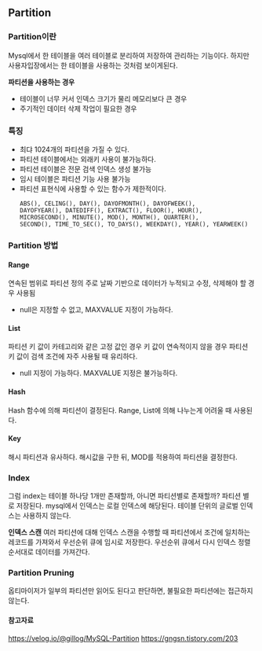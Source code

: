 ## Partition

### Partition이란

Mysql에서 한 테이블을 여러 테이블로 분리하여 저장하여 관리하는 기능이다.
하지만 사용자입장에서는 한 테이블을 사용하는 것처럼 보이게된다.

**파티션을 사용하는 경우**

- 테이블이 너무 커서 인덱스 크기가 물리 메모리보다 큰 경우
- 주기적인 데이터 삭제 작업이 필요한 경우

### 특징

- 최댜 1024개의 파티션을 가질 수 있다.
- 파티션 테이블에서는 외래키 사용이 불가능하다.
- 파티션 테이블은 전문 검색 인덱스 생성 불가능
- 임시 테이블은 파티션 기능 사용 불가능
- 파티션 표현식에 사용할 수 있는 함수가 제한적이다.
  ```
  ABS(), CELING(), DAY(), DAYOFMONTH(), DAYOFWEEK(),
  DAYOFYEAR(), DATEDIFF(), EXTRACT(), FLOOR(), HOUR(),
  MICROSECOND(), MINUTE(), MOD(), MONTH(), QUARTER(),
  SECOND(), TIME_TO_SEC(), TO_DAYS(), WEEKDAY(), YEAR(), YEARWEEK()
  ```

### Partition 방법

#### Range

연속된 범위로 파티션 정의
주로 날짜 기반으로 데이터가 누적되고 수정, 삭제해야 할 경우 사용됨

- null은 지정할 수 없고, MAXVALUE 지정이 가능하다.

#### List

파티션 키 값이 카테고리와 같은 고정 값인 경우
키 값이 연속적이지 않을 경우
파티션 키 값이 검색 조건에 자주 사용될 때 유리하다.

- null 지정이 가능하다. MAXVALUE 지정은 불가능하다.

#### Hash

Hash 함수에 의해 파티션이 결정된다. Range, List에 의해 나누는게 어려울 때 사용된다.

#### Key

해시 파티션과 유사하다. 해시값을 구한 뒤, MOD를 적용하여 파티션을 결정한다.

### Index

그럼 index는 테이블 하나당 1개만 존재할까, 아니면 파티션별로 존재할까?
파티션 별로 저장된다. mysql에서 인덱스는 로컬 인덱스에 해당된다. 테이블 단위의 글로벌 인덱스는 사용하지 않는다.

**인덱스 스캔**
여러 파티션에 대해 인덱스 스캔을 수행할 때 파티션에서 조건에 일치하는 레코드를 가져와서 우선순위 큐에 임시로 저장한다.
우선순위 큐에서 다시 인덱스 정렬 순서대로 데이터를 가져간다.

### Partition Pruning

옵티마이저가 일부의 파티션만 읽어도 된다고 판단하면, 불필요한 파티션에는 접근하지 않는다.

#### 참고자료

https://velog.io/@gillog/MySQL-Partition
https://gngsn.tistory.com/203
